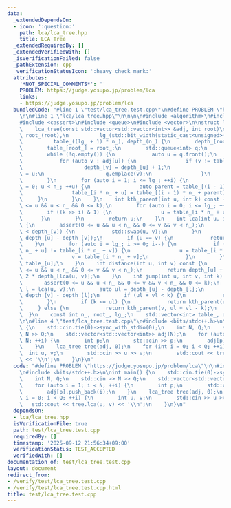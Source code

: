 ```yaml
---
data:
  _extendedDependsOn:
  - icon: ':question:'
    path: lca/lca_tree.hpp
    title: LCA Tree
  _extendedRequiredBy: []
  _extendedVerifiedWith: []
  _isVerificationFailed: false
  _pathExtension: cpp
  _verificationStatusIcon: ':heavy_check_mark:'
  attributes:
    '*NOT_SPECIAL_COMMENTS*': ''
    PROBLEM: https://judge.yosupo.jp/problem/lca
    links:
    - https://judge.yosupo.jp/problem/lca
  bundledCode: "#line 1 \"test/lca_tree.test.cpp\"\n#define PROBLEM \"https://judge.yosupo.jp/problem/lca\"\
    \n\n#line 1 \"lca/lca_tree.hpp\"\n\n\n\n#include <algorithm>\n#include <bit>\n\
    #include <cassert>\n#include <queue>\n#include <vector>\n\nstruct lca_tree {\n\
    \    lca_tree(const std::vector<std::vector<int>> &adj, int root)\n        : n_(static_cast<int>(adj.size())),\
    \ root_(root),\n          lg_(std::bit_width(static_cast<unsigned>(n_)) - 1),\n\
    \          table_((lg_ + 1) * n_), depth_(n_) {\n        depth_[root_] = 0;\n\
    \        table_[root_] = root_;\n        std::queue<int> q;\n        q.emplace(root_);\n\
    \        while (!q.empty()) {\n            auto u = q.front();\n            q.pop();\n\
    \            for (auto v : adj[u]) {\n                if (v != table_[u]) {\n\
    \                    depth_[v] = depth_[u] + 1;\n                    table_[v]\
    \ = u;\n                    q.emplace(v);\n                }\n            }\n\
    \        }\n        for (auto i = 1; i <= lg_; ++i) {\n            for (auto u\
    \ = 0; u < n_; ++u) {\n                auto parent = table_[(i - 1) * n_ + u];\n\
    \                table_[i * n_ + u] = table_[(i - 1) * n_ + parent];\n       \
    \     }\n        }\n    }\n    int kth_parent(int u, int k) const {\n        assert(0\
    \ <= u && u < n_ && 0 <= k);\n        for (auto i = 0; i <= lg_; ++i) {\n    \
    \        if ((k >> i) & 1) {\n                u = table_[i * n_ + u];\n      \
    \      }\n        }\n        return u;\n    }\n    int lca(int u, int v) const\
    \ {\n        assert(0 <= u && u < n_ && 0 <= v && v < n_);\n        if (depth_[u]\
    \ < depth_[v]) {\n            std::swap(u, v);\n        }\n        u = kth_parent(u,\
    \ depth_[u] - depth_[v]);\n        if (u == v) {\n            return u;\n    \
    \    }\n        for (auto i = lg_; i >= 0; i--) {\n            if (table_[i *\
    \ n_ + u] != table_[i * n_ + v]) {\n                u = table_[i * n_ + u];\n\
    \                v = table_[i * n_ + v];\n            }\n        }\n        return\
    \ table_[u];\n    }\n    int distance(int u, int v) const {\n        assert(0\
    \ <= u && u < n_ && 0 <= v && v < n_);\n        return depth_[u] + depth_[v] -\
    \ 2 * depth_[lca(u, v)];\n    }\n    int jump(int u, int v, int k) const {\n \
    \       assert(0 <= u && u < n_ && 0 <= v && v < n_ && 0 <= k);\n        auto\
    \ l = lca(u, v);\n        auto ul = depth_[u] - depth_[l];\n        auto vl =\
    \ depth_[v] - depth_[l];\n        if (ul + vl < k) {\n            return -1;\n\
    \        }\n        if (k <= ul) {\n            return kth_parent(u, k);\n   \
    \     } else {\n            return kth_parent(v, ul + vl - k);\n        }\n  \
    \  }\n    const int n_, root_, lg_;\n    std::vector<int> table_, depth_;\n};\n\
    \n\n#line 4 \"test/lca_tree.test.cpp\"\n#include <bits/stdc++.h>\n\nint main()\
    \ {\n    std::cin.tie(0)->sync_with_stdio(0);\n    int N, Q;\n    std::cin >>\
    \ N >> Q;\n    std::vector<std::vector<int>> adj(N);\n    for (auto i = 1; i <\
    \ N; ++i) {\n        int p;\n        std::cin >> p;\n        adj[p].push_back(i);\n\
    \    }\n    lca_tree tree(adj, 0);\n    for (int i = 0; i < Q; ++i) {\n      \
    \  int u, v;\n        std::cin >> u >> v;\n        std::cout << tree.lca(u, v)\
    \ << '\\n';\n    }\n}\n"
  code: "#define PROBLEM \"https://judge.yosupo.jp/problem/lca\"\n\n#include \"../lca/lca_tree.hpp\"\
    \n#include <bits/stdc++.h>\n\nint main() {\n    std::cin.tie(0)->sync_with_stdio(0);\n\
    \    int N, Q;\n    std::cin >> N >> Q;\n    std::vector<std::vector<int>> adj(N);\n\
    \    for (auto i = 1; i < N; ++i) {\n        int p;\n        std::cin >> p;\n\
    \        adj[p].push_back(i);\n    }\n    lca_tree tree(adj, 0);\n    for (int\
    \ i = 0; i < Q; ++i) {\n        int u, v;\n        std::cin >> u >> v;\n     \
    \   std::cout << tree.lca(u, v) << '\\n';\n    }\n}\n"
  dependsOn:
  - lca/lca_tree.hpp
  isVerificationFile: true
  path: test/lca_tree.test.cpp
  requiredBy: []
  timestamp: '2025-09-12 21:56:34+09:00'
  verificationStatus: TEST_ACCEPTED
  verifiedWith: []
documentation_of: test/lca_tree.test.cpp
layout: document
redirect_from:
- /verify/test/lca_tree.test.cpp
- /verify/test/lca_tree.test.cpp.html
title: test/lca_tree.test.cpp
---
```

